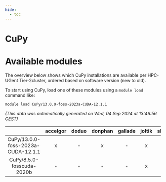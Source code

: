 ```yaml
---
hide:
  - toc
---
```


CuPy
====

# Available modules


The overview below shows which CuPy installations are available per HPC-UGent Tier-2cluster, ordered based on software version (new to old).

To start using CuPy, load one of these modules using a `module load` command like:

```shell
module load CuPy/13.0.0-foss-2023a-CUDA-12.1.1
```

*(This data was automatically generated on Wed, 04 Sep 2024 at 13:46:56 CEST)*  

| |accelgor|doduo|donphan|gallade|joltik|shinx|skitty|
| :---: | :---: | :---: | :---: | :---: | :---: | :---: | :---: |
|CuPy/13.0.0-foss-2023a-CUDA-12.1.1|x|-|x|-|x|-|-|
|CuPy/8.5.0-fosscuda-2020b|-|-|-|-|x|-|-|
